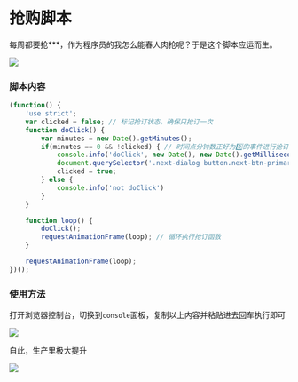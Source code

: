 # 抢购脚本

每周都要抢***，作为程序员的我怎么能春人肉抢呢？于是这个脚本应运而生。

![](https://5.z.wiki/autoupload/2022-09-12/be11be625b444277b6c348e12f37a29c.image.png)

### 脚本内容

```JavaScript
(function() {
    'use strict';
    var clicked = false; // 标记抢订状态，确保只抢订一次
    function doClick() {
        var minutes = new Date().getMinutes();
        if(minutes == 0 && !clicked) { // 时间点分钟数正好为0️⃣的事件进行抢订
            console.info('doClick', new Date(), new Date().getMilliseconds());
            document.querySelector('.next-dialog button.next-btn-primary').click(); // 需要点击的按钮，根据实际需要来修改
            clicked = true;
        } else {
            console.info('not doClick')
        }
    }

    function loop() {
        doClick();
        requestAnimationFrame(loop); // 循环执行抢订函数
    }

    requestAnimationFrame(loop);
})();
```

### 使用方法

打开浏览器控制台，切换到`console`面板，复制以上内容并粘贴进去回车执行即可

![](https://3.z.wiki/autoupload/2022-09-12/929cf03e38e843c3bd8b409e3b475afd.image.png)

自此，生产里极大提升

![](https://7.z.wiki/autoupload/2022-09-12/12fa5566e24c4ceaaadce8271f55827c.红领巾.gif)
